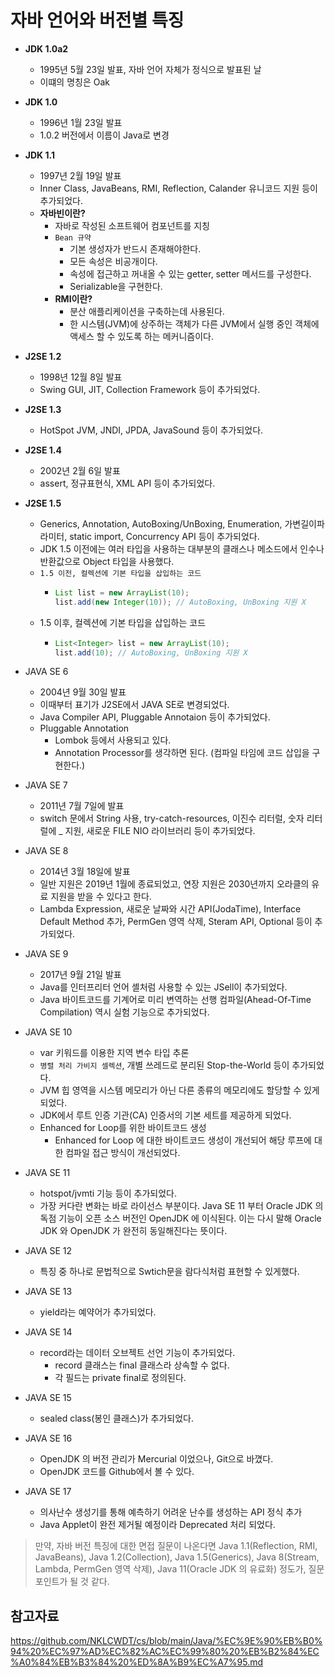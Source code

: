 # 자바 언어와 버전별 특징

- **JDK 1.0a2**
    - 1995년 5월 23일 발표, 자바 언어 자체가 정식으로 발표된 날
    - 이떄의 명칭은 Oak
- **JDK 1.0**
    - 1996년 1월 23일 발표
    - 1.0.2 버전에서 이름이 Java로 변경
- **JDK 1.1**
    - 1997년 2월 19일 발표
    - Inner Class, JavaBeans, RMI, Reflection, Calander 유니코드 지원 등이 추가되었다.
    - **자바빈이란?**
        - 자바로 작성된 소프트웨어 컴포넌트를 지칭
        - `Bean 규약`
            - 기본 생성자가 반드시 존재해야한다.
            - 모든 속성은 비공개이다.
            - 속성에 접근하고 꺼내올 수 있는 getter, setter 메서드를 구성한다.
            - Serializable을 구현한다.
        - **RMI이란?**
            - 분산 애플리케이션을 구축하는데 사용된다.
            - 한 시스템(JVM)에 상주하는 객체가 다른 JVM에서 실행 중인 객체에 액세스 할 수 있도록 하는 메커니즘이다.
- **J2SE 1.2**
    - 1998년 12월 8일 발표
    - Swing GUI, JIT, Collection Framework 등이 추가되었다.
- **J2SE 1.3**
    - HotSpot JVM, JNDI, JPDA, JavaSound 등이 추가되었다.
- **J2SE 1.4**
    - 2002년 2월 6일 발표
    - assert, 정규표현식, XML API 등이 추가되었다.
- **J2SE 1.5**
    - Generics, Annotation, AutoBoxing/UnBoxing, Enumeration, 가변길이파라미터, static import, Concurrency API 등이 추가되었다.
    - JDK 1.5 이전에는 여러 타입을 사용하는 대부분의 클래스나 메소드에서 인수나 반환값으로 Object 타입을 사용했다.
    - `1.5 이전, 컬렉션에 기본 타입을 삽입하는 코드`
        - ```java
          List list = new ArrayList(10);
          list.add(new Integer(10)); // AutoBoxing, UnBoxing 지원 X
          ```
    - 1.5 이후, 컬렉션에 기본 타입을 삽입하는 코드
        - ```java
          List<Integer> list = new ArrayList(10);
          list.add(10); // AutoBoxing, UnBoxing 지원 X
          ```
- JAVA SE 6
    - 2004년 9월 30일 발표
    - 이때부터 표기가 J2SE에서 JAVA SE로 변경되었다.
    - Java Compiler API, Pluggable Annotaion 등이 추가되었다.
    - Pluggable Annotation
        - Lombok 등에서 사용되고 있다.
        - Annotation Processor를 생각하면 된다. (컴파일 타임에 코드 삽입을 구현한다.)
- JAVA SE 7
    - 2011년 7월 7일에 발표
    - switch 문에서 String 사용, try-catch-resources, 이진수 리터럴, 숫자 리터럴에 _ 지원, 새로운 FILE NIO 라이브러리 등이 추가되었다.
- JAVA SE 8
    - 2014년 3월 18일에 발표
    - 일반 지원은 2019년 1월에 종료되었고, 연장 지원은 2030년까지 오라클의 유료 지원을 받을 수 있다고 한다.
    - Lambda Expression, 새로운 날짜와 시간 API(JodaTime), Interface Default Method 추가, PermGen 영역 삭제, Steram API, Optional 등이 추가되었다.
- JAVA SE 9
    - 2017년 9월 21일 발표
    - Java를 인터프리터 언어 셸처럼 사용할 수 있는 JSell이 추가되었다.
    - Java 바이트코드를 기계어로 미리 변역하는 선행 컴파일(Ahead-Of-Time Compilation) 역시 실험 기능으로 추가되었다.
- JAVA SE 10
    - var 키워드를 이용한 지역 변수 타입 추론
    - `병렬 처리 가비지 셀렉션`, 개별 쓰레드로 분리된 Stop-the-World 등이 추가되었다.
    - JVM 힙 영역을 시스템 메모리가 아닌 다른 종류의 메모리에도 할당할 수 있게 되었다.
    - JDK에서 루트 인증 기관(CA) 인증서의 기본 세트를 제공하게 되었다. 
    - Enhanced for Loop를 위한 바이트코드 생성
        - Enhanced for Loop 에 대한 바이트코드 생성이 개선되어 해당 루프에 대한 컴파일 접근 방식이 개선되었다.
- JAVA SE 11
    - hotspot/jvmti 기능 등이 추가되었다.
    - 가장 커다란 변화는 바로 라이선스 부분이다. Java SE 11 부터 Oracle JDK 의 독점 기능이 오픈 소스 버전인 OpenJDK 에 이식된다. 이는 다시 말해 Oracle JDK 와 OpenJDK 가 완전히 동일해진다는 뜻이다.
- JAVA SE 12
    - 특징 중 하나로 문법적으로 Swtich문을 람다식처럼 표현할 수 있게했다.

- JAVA SE 13
    - yield라는 예약어가 추가되었다.

- JAVA SE 14
    - record라는 데이터 오브젝트 선언 기능이 추가되었다.
        - record 클래스는 final 클래스라 상속할 수 없다.
        - 각 필드는 private final로 정의된다.
- JAVA SE 15
    - sealed class(봉인 클래스)가 추가되었다.
- JAVA SE 16
    - OpenJDK 의 버전 관리가 Mercurial 이었으나, Git으로 바꼈다.
    - OpenJDK 코드를 Github에서 볼 수 있다.
- JAVA SE 17
    - 의사난수 생성기를 통해 예측하기 어려운 난수를 생성하는 API 정식 추가
    - Java Applet이 완전 제거될 예정이라 Deprecated 처리 되었다.


> 만약, 자바 버전 특징에 대한 면접 질문이 나온다면 Java 1.1(Reflection, RMI, JavaBeans), Java 1.2(Collection), Java 1.5(Generics), Java 8(Stream, Lambda, PermGen 영역 삭제), Java 11(Oracle JDK 의 유료화) 정도가, 질문 포인트가 될 것 같다.

## 참고자료
https://github.com/NKLCWDT/cs/blob/main/Java/%EC%9E%90%EB%B0%94%20%EC%97%AD%EC%82%AC%EC%99%80%20%EB%B2%84%EC%A0%84%EB%B3%84%20%ED%8A%B9%EC%A7%95.md